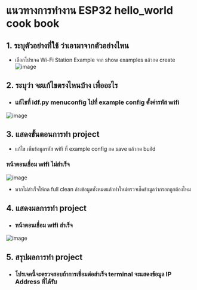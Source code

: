 # แนวทางการทำงาน ESP32 hello_world cook book
## 1. ระบุตัวอย่างที่ใช้ ว่าเอามาจากตัวอย่างไหน
- เลือกโปรเจค Wi-Fi Station Example จาก show examples แล้วกด create
![image](https://github.com/user-attachments/assets/82d2699c-593f-424d-8f1d-3d465537b4f8)

## 2. ระบุว่า จะแก้ไขตรงไหนบ้าง เพื่ออะไร 
- ### แก้ไขที่ idf.py menuconfig  ไปที่ example config ตั้งค่ารหัส wifi
![image](https://github.com/user-attachments/assets/ba2f9532-8b0b-4020-99d9-ed223c12a63d)

## 3. แสดงขั้นตอนการทำ project
- แก้ไข เพิ่มข้อมูลรหัส wifi ที่  example config กด save แล้วกด build 
### หน้าตอนเชื่อม wifi ไม่สำเร็จ
![image](https://github.com/user-attachments/assets/e306e026-d5f4-40d0-92f2-ca08e8c06fe5)
- หากไม่สำเร็จให้กด full clean ล้างข้อมูลทั้งหมดแล้วทำใหม่ตรวจเช็คข้อมูลว่ากรอกถูกต้องไหม

## 4. แสดงผลการทำ project
- ### หน้าตอนเชื่อม wifi สำเร็จ
![image](https://github.com/user-attachments/assets/308d0425-a9fd-48b5-8b23-8a3da842dadf)

## 5. สรุปผลการทำ project 
- ### โปรเจคนี้จะตรวจสอบถ้าการเชื่อมต่อสำเร็จ terminal จะแสดงข้อมูล IP Address ที่ได้รับ

